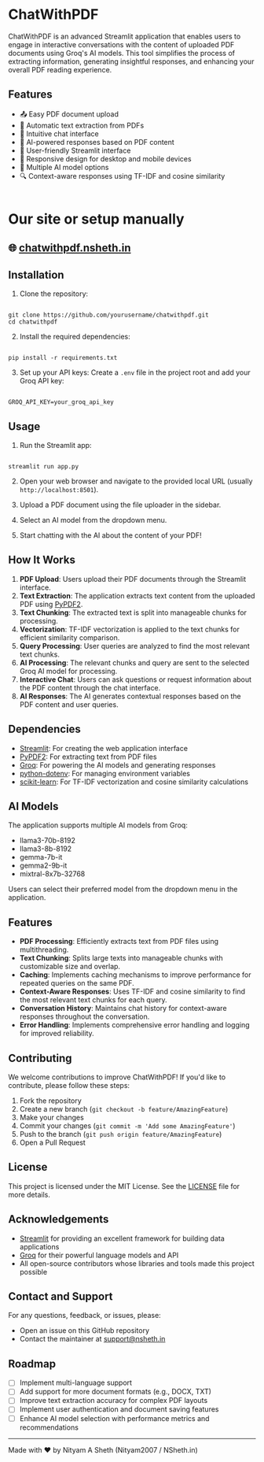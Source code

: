 # ChatWithPDF

ChatWithPDF is an advanced Streamlit application that enables users to engage in interactive conversations with the content of uploaded PDF documents using Groq's AI models. This tool simplifies the process of extracting information, generating insightful responses, and enhancing your overall PDF reading experience.

## Features

- 📤 Easy PDF document upload
- 📄 Automatic text extraction from PDFs
- 💬 Intuitive chat interface
- 🤖 AI-powered responses based on PDF content
- 🎨 User-friendly Streamlit interface
- 📱 Responsive design for desktop and mobile devices
- 🔄 Multiple AI model options
- 🔍 Context-aware responses using TF-IDF and cosine similarity
  <br><br>

# Our site or setup manually

## 🌐 **[chatwithpdf.nsheth.in](https://chatwithpdf.nsheth.in)**

## Installation

1. Clone the repository:

```

git clone https://github.com/yourusername/chatwithpdf.git
cd chatwithpdf

```

2. Install the required dependencies:

```

pip install -r requirements.txt

```

3. Set up your API keys:
   Create a `.env` file in the project root and add your Groq API key:

```

GROQ_API_KEY=your_groq_api_key

```

## Usage

1. Run the Streamlit app:

```

streamlit run app.py

```

2. Open your web browser and navigate to the provided local URL (usually `http://localhost:8501`).

3. Upload a PDF document using the file uploader in the sidebar.

4. Select an AI model from the dropdown menu.

5. Start chatting with the AI about the content of your PDF!

## How It Works

1. **PDF Upload**: Users upload their PDF documents through the Streamlit interface.
2. **Text Extraction**: The application extracts text content from the uploaded PDF using [PyPDF2](https://pypdf2.readthedocs.io/).
3. **Text Chunking**: The extracted text is split into manageable chunks for processing.
4. **Vectorization**: TF-IDF vectorization is applied to the text chunks for efficient similarity comparison.
5. **Query Processing**: User queries are analyzed to find the most relevant text chunks.
6. **AI Processing**: The relevant chunks and query are sent to the selected Groq AI model for processing.
7. **Interactive Chat**: Users can ask questions or request information about the PDF content through the chat interface.
8. **AI Responses**: The AI generates contextual responses based on the PDF content and user queries.

## Dependencies

- [Streamlit](https://streamlit.io/): For creating the web application interface
- [PyPDF2](https://pypdf2.readthedocs.io/): For extracting text from PDF files
- [Groq](https://groq.com/): For powering the AI models and generating responses
- [python-dotenv](https://github.com/theskumar/python-dotenv): For managing environment variables
- [scikit-learn](https://scikit-learn.org/): For TF-IDF vectorization and cosine similarity calculations

## AI Models

The application supports multiple AI models from Groq:

- llama3-70b-8192
- llama3-8b-8192
- gemma-7b-it
- gemma2-9b-it
- mixtral-8x7b-32768

Users can select their preferred model from the dropdown menu in the application.

## Features

- **PDF Processing**: Efficiently extracts text from PDF files using multithreading.
- **Text Chunking**: Splits large texts into manageable chunks with customizable size and overlap.
- **Caching**: Implements caching mechanisms to improve performance for repeated queries on the same PDF.
- **Context-Aware Responses**: Uses TF-IDF and cosine similarity to find the most relevant text chunks for each query.
- **Conversation History**: Maintains chat history for context-aware responses throughout the conversation.
- **Error Handling**: Implements comprehensive error handling and logging for improved reliability.

## Contributing

We welcome contributions to improve ChatWithPDF! If you'd like to contribute, please follow these steps:

1. Fork the repository
2. Create a new branch (`git checkout -b feature/AmazingFeature`)
3. Make your changes
4. Commit your changes (`git commit -m 'Add some AmazingFeature'`)
5. Push to the branch (`git push origin feature/AmazingFeature`)
6. Open a Pull Request

## License

This project is licensed under the MIT License. See the [LICENSE](LICENSE) file for more details.

## Acknowledgements

- [Streamlit](https://streamlit.io/) for providing an excellent framework for building data applications
- [Groq](https://groq.com/) for their powerful language models and API
- All open-source contributors whose libraries and tools made this project possible

## Contact and Support

For any questions, feedback, or issues, please:

- Open an issue on this GitHub repository
- Contact the maintainer at [support@nsheth.in](mailto:support@nsheth.in)

## Roadmap

- [ ] Implement multi-language support
- [ ] Add support for more document formats (e.g., DOCX, TXT)
- [ ] Improve text extraction accuracy for complex PDF layouts
- [ ] Implement user authentication and document saving features
- [ ] Enhance AI model selection with performance metrics and recommendations

---

Made with ❤️ by Nityam A Sheth (Nityam2007 / NSheth.in)
